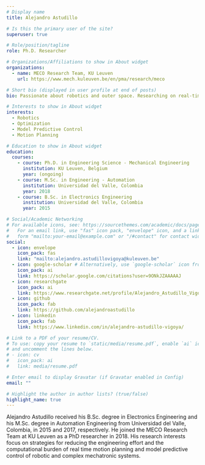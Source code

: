```yaml
---
# Display name
title: Alejandro Astudillo

# Is this the primary user of the site?
superuser: true

# Role/position/tagline
role: Ph.D. Researcher

# Organizations/Affiliations to show in About widget
organizations:
  - name: MECO Research Team, KU Leuven
    url: https://www.mech.kuleuven.be/en/pma/research/meco

# Short bio (displayed in user profile at end of posts)
bio: Passionate about robotics and outer space. Researching on real-time motion planning and fast model predictive control for robots. Other research topics include execution of control and estimation algorithms on a smartphone-based flight controller for a quadrotor.

# Interests to show in About widget
interests:
  - Robotics
  - Optimization
  - Model Predictive Control
  - Motion Planning

# Education to show in About widget
education:
  courses:
    - course: Ph.D. in Engineering Science - Mechanical Engineering
      institution: KU Leuven, Belgium
      year: (ongoing)
    - course: M.Sc. in Engineering - Automation
      institution: Universidad del Valle, Colombia
      year: 2018
    - course: B.Sc. in Electronics Engineering
      institution: Universidad del Valle, Colombia
      year: 2015

# Social/Academic Networking
# For available icons, see: https://sourcethemes.com/academic/docs/page-builder/#icons
#   For an email link, use "fas" icon pack, "envelope" icon, and a link in the
#   form "mailto:your-email@example.com" or "/#contact" for contact widget.
social:
  - icon: envelope
    icon_pack: fas
    link: "mailto:alejandro.astudillovigoya@kuleuven.be"
  - icon: google-scholar # Alternatively, use `google-scholar` icon from `ai` icon pack
    icon_pack: ai
    link: https://scholar.google.com/citations?user=9ONkJZAAAAAJ
  - icon: researchgate
    icon_pack: ai
    link: https://www.researchgate.net/profile/Alejandro_Astudillo_Vigoya
  - icon: github
    icon_pack: fab
    link: https://github.com/alejandroastudillo
  - icon: linkedin
    icon_pack: fab
    link: https://www.linkedin.com/in/alejandro-astudillo-vigoya/

# Link to a PDF of your resume/CV.
# To use: copy your resume to `static/media/resume.pdf`, enable `ai` icons in `params.toml`,
# and uncomment the lines below.
# - icon: cv
#   icon_pack: ai
#   link: media/resume.pdf

# Enter email to display Gravatar (if Gravatar enabled in Config)
email: ""

# Highlight the author in author lists? (true/false)
highlight_name: true
---
```


Alejandro Astudillo received his B.Sc. degree in Electronics Engineering and his M.Sc. degree in Automation Engineering from Universidad del Valle, Colombia, in 2015 and 2017, respectively. He joined the MECO Research Team at KU Leuven as a PhD researcher in 2018. His research interests focus on strategies for reducing the engineering effort and the computational burden of real time motion planning and model predictive control of robotic and complex mechatronic systems.

<!-- {{< icon name="download" pack="fas" >}} Download my {{< staticref "media/demo_resume.pdf" "newtab" >}}resumé{{< /staticref >}}. -->
